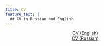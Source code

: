 ```yaml
---
title: CV
feature_text: |
  ## CV in Russian and English
---
```


<center>
<a href="https://olenuaa.github.io/CV,%20Stefanishina%20Elena.pdf">CV (English)</a>
</center>

<center>
<a href="https://olenuaa.github.io/Stefanishina%2C%20Russian%20CV.pdf">CV (Russian)</a>
</center>

